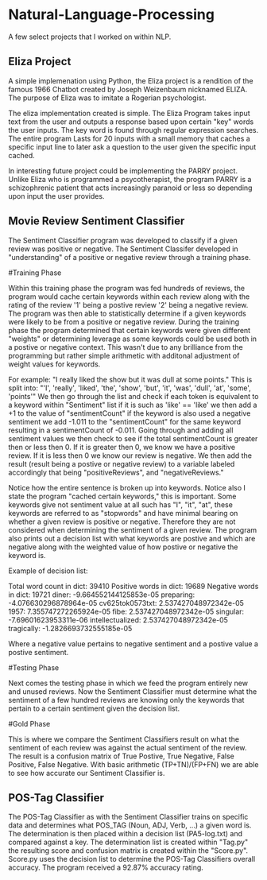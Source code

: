# Natural-Language-Processing
A few select projects that I worked on within NLP.

## Eliza Project
A simple implemenation using Python, the Eliza project is a rendition of the famous 1966 Chatbot created by Joseph Weizenbaum nicknamed ELIZA. The purpose of
Eliza was to imitate a Rogerian psychologist.

The eliza implementation created is simple. The Eliza Program takes input text from the user and outputs a response based upon certain "key" words the user inputs.
The key word is found through regular expression searches. The entire program Lasts for 20 inputs with a small memory that caches a specific input line to later ask a
question to the user given the specific input cached.

In interesting future project could be implementing the PARRY project. Unlike Eliza who is programmed a psycotherapist, the program PARRY is a schizophrenic patient
that acts increasingly paranoid or less so depending upon input the user provides.

## Movie Review Sentiment Classifier

The Sentiment Classifier program was developed to classify if a given review was positive or negative. The Sentiment Classifer developed in "understanding" of a positive or negative review through a training phase.

 #Training Phase
 
Within this training phase the program was fed hundreds of reviews, the program would cache certain keywords within each review along with the rating of the review '1' being a postive review '2' being a negative review. The program was then able to statistically determine if a given keywords were likely to be from a positive or negative review. During the training phase the program determined that certain keywords were given different "weights" or determining leverage as some keywords could be used both in a postive or negative context. This wasn't due to any brilliance from the programming but rather simple arithmetic with additonal adjustment of weight values for keywords.

For example:
"I really liked the show but it was dull at some points."
           This is split into: "'I', 'really', 'liked', 'the', 'show', 'but', 'it', 'was', 'dull', 'at', 'some', 'points'"
           We then go through the list and check if each token is equivalent to a keyword within "Sentiment" list if it is
           such as 'like' == 'like' we then add a +1 to the value of "sentimentCount" if the keyword is also used a negative sentiment we add
           -1.011 to the "sentimentCount" for the same keyword resulting in a sentimentCount of -0.011. Going through and adding
           all sentiment values we then check to see if the total sentimentCount is greater then or less then 0. If it is greater
           then 0, we know we have a positive review. If it is less then 0 we know our review is negative. We then add the result
           (result being a postive or negative review) to a variable labeled accordingly that being "positiveReviews", and "negativeReviews."

Notice how the entire sentence is broken up into keywords. Notice also I state the program "cached certain keywords,"  this is important. Some keywords give not sentiment      value at all such has "I", "it", "at", these keywords are referred to as "stopwords" and have minimal bearing on whether a given review is positive or negative. Therefore they are not considered when determining the sentiment of a given review. The program also prints out a decision list with what keywords are postive and which are negative along with the weighted value of how postive or negative the keyword is.
  
Example of decision list:
  
Total word count in dict: 39410
Positive words in dict: 19689
Negative words in dict: 19721
diner: -9.664552144125853e-05
preparing: -4.076630296878964e-05
cv625tok0573txt: 2.537427048972342e-05
1957: 7.355747272265924e-05
fibe: 2.537427048972342e-05
singular: -7.69601623953311e-06
intellectualized: 2.537427048972342e-05
tragically: -1.2826693732555185e-05
  
Where a negative value pertains to negative sentiment and a postive value a postive sentiment.
  
#Testing Phase
    
Next comes the testing phase in which we feed the program entirely new and unused reviews. Now the Sentiment Classifier must determine what the sentiment of a few hundred  reviews are knowing only the keywords that pertain to a certain sentiment given the decision list.
    
#Gold Phase

This is where we compare the Sentiment Classifiers result on what the sentiment of each review was against the actual sentiment of the review. The result is a confusion matrix of True Postive, True Negative, False Positive, False Negative. With basic arithmetic (TP+TN)/(FP+FN) we are able to see how accurate our Sentiment Classifier is.
    
## POS-Tag Classifier
The POS-Tag Classifier as with the Sentiment Classifier trains on specific data and determines what POS_TAG (Noun, ADJ, Verb, ...) a given word is. The determination is then placed within a decision list (PA5-log.txt) and compared against a key. The determination list is created within "Tag.py" the resulting score and confusion matrix is created within the "Score.py". Score.py uses the decision list to determine the POS-Tag Classifiers overall accuracy. The program received a 92.87% accuracy rating.
    
